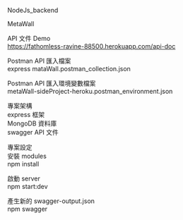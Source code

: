 NodeJs_backend

MetaWall  

API 文件 Demo  
https://fathomless-ravine-88500.herokuapp.com/api-doc  

Postman API 匯入檔案  
express mataWall.postman_collection.json  

Postman API 匯入環境變數檔案  
metaWall-sideProject-heroku.postman_environment.json  

專案架構  
express 框架  
MongoDB 資料庫  
swagger API 文件  

專案設定  
安裝 modules  
npm install  

啟動 server  
npm start:dev  

產生新的 swagger-output.json  
npm swagger  
